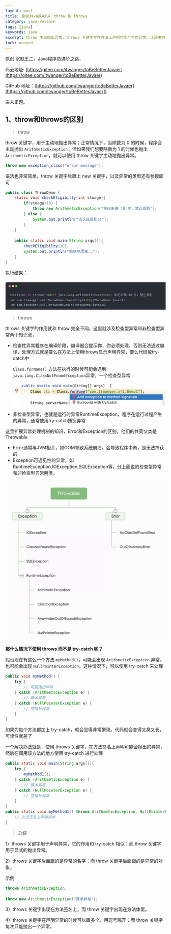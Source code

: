 ```yaml
---
layout: post
title: 重学Java第43讲：throw 和 throws
category: java-relearn
tags: [java]
keywords: java
excerpt: throw 主动抛出异常，throws 关键字写在方法上声明可能产生的异常，让调用方法通过try catch进行捕捉处理
lock: noneed
---
```


原创 沉默王二，Java程序员进阶之路，

码云地址: [https://gitee.com/itwanger/toBeBetterJavaer](https://gitee.com/itwanger/toBeBetterJavaer)

GitHub 地址：[https://github.com/itwanger/toBeBetterJavaer](https://github.com/itwanger/toBeBetterJavaer])

进入正题。

## 1、throw和throws的区别

> throw

throw 关键字，用于主动地抛出异常；正常情况下，当除数为 0 的时候，程序会主动抛出 `ArithmeticException`；但如果我们想要除数为 1 的时候也抛出` ArithmeticException`，就可以使用 throw 关键字主动地抛出异常。

```java
throw new exception_class("error message");
```

语法也非常简单，throw 关键字后跟上 new 关键字，以及异常的类型还有参数即可

```java
public class ThrowDemo {
    static void checkEligibilty(int stuage){
        if(stuage<18) {
            throw new ArithmeticException("年纪未满 18 岁，禁止观影");
        } else {
            System.out.println("请认真观影!!");
        }
    }

    public static void main(String args[]){
        checkEligibilty(10);
        System.out.println("愉快地周末..");
    }
}
```

执行结果：

![](\assets\images\2021\javabase\throw-a-exception.jpg)

> throws

throws 关键字的作用就和 throw 完全不同，这里就涉及检查型异常和非检查型异常两个知识点，

- 检查性异常程序在编译阶段，编译器会提示你，你必须处理，否则无法通过编译，处理方式就是要么在方法上使用throws显示声明异常，要么代码放try-catch中

  `Class.forName()` 方法在执行的时候可能会遇到 `java.lang.ClassNotFoundException`异常，一个检查型异常

  ![](\assets\images\2021\javabase\throws-signature.png)

- 非检查型异常，也就是运行时异常RuntimeException，程序在运行过程产生的异常，通常使用try-catch捕捉异常

这里扩展异常处理机制的知识，Error和Exception的区别，他们的共同父类是Throwable

- Error通常与JVM相关，如OOM导致系统崩溃，会导致程序中断，是无法捕获的
- Exception可遇见性的异常，如RuntimeException,IOException,SQLException等，分上面说的检查型异常和非检查型异常两类。

![](\assets\images\2021\javabase\throwable.jpg)

**那什么情况下使用 throws 而不是 try-catch 呢？**

假设现在有这么一个方法 `myMethod()`，可能会出现 `ArithmeticException` 异常，也可能会出现 `NullPointerException`。这种情况下，可以使用 try-catch 来处理

```java
public void myMethod() {
    try {
        // 可能抛出异常 
    } catch (ArithmeticException e) {
        // 算术异常
    } catch (NullPointerException e) {
        // 空指针异常
    }
}
```

如果为每个方法都加上 try-catch，就会显得非常繁琐。代码就会变得又臭又长，可读性就差了

一个解决办法就是，使用 throws 关键字，在方法签名上声明可能会抛出的异常，然后在调用该方法的地方使用 try-catch 进行处理

```java
public static void main(String args[]){
    try {
        myMethod1();
    } catch (ArithmeticException e) {
        // 算术异常
    } catch (NullPointerException e) {
        // 空指针异常
    }
}
public static void myMethod1() throws ArithmeticException, NullPointerException{
    // 方法签名上声明异常
}
```

> 总结

1）throws 关键字用于声明异常，它的作用和 try-catch 相似；而 throw 关键字用于显式的抛出异常。

2）throws 关键字后面跟的是异常的名字；而 throw 关键字后面跟的是异常的对象。

示例

```java
throws ArithmeticException;

throw new ArithmeticException("算术异常");
```

3）throws 关键字出现在方法签名上，而 throw 关键字出现在方法体里。

4）throws 关键字在声明异常的时候可以跟多个，用逗号隔开；而 throw 关键字每次只能抛出一个异常。